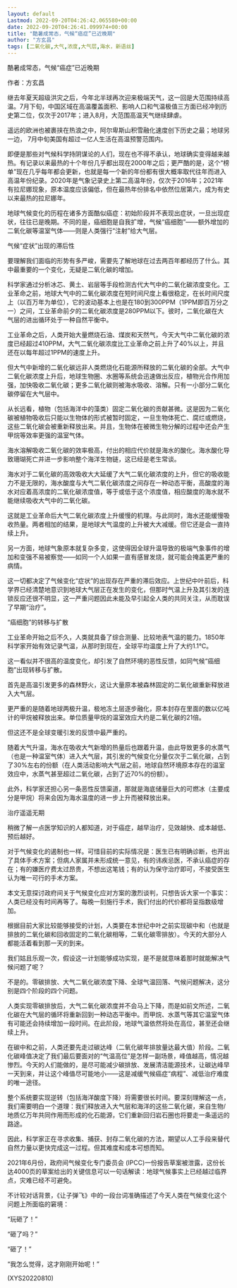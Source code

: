 ```yaml
---
layout: default
Lastmod: 2022-09-20T04:26:42.065580+00:00
date: 2022-09-20T04:26:41.099974+00:00
title: "酷暑成常态，气候“癌症”已近晚期"
author: "方玄昌"
tags: [二氧化碳,大气,浓度,大气层,海水，新语丝]
---
```


酷暑成常态，气候“癌症”已近晚期

作者：方玄昌

继去年夏天超级洪灾之后，今年北半球再次迎来极端天气，这一回是大范围持续高温。7月下旬，中国区域在高温覆盖面积、影响人口和气温极值三方面已经冲到历史第二位，仅次于2017年；进入8月，大范围高温天气继续肆虐。

遥远的欧洲也被裹挟在热浪之中，阿尔卑斯山积雪融化速度创下历史之最；地球另一边， 7月中旬美国有超过一亿人生活在高温预警范围内。

即便是那些对气候科学持阴谋论的人们，现在也不得不承认，地球确实变得越来越热。有记录以来最热的十个年份几乎都出现在2000年之后；更严酷的是，这个“榜单”现在几乎每年都会更新，也就是每一个新的年份都有很大概率取代往年而进入高温年份纪录。2020年是气象记录史上第二高温年份，仅次于2016年；2021年有拉尼娜现象，原本温度应该偏低，但在最热年份排名中依然位居第六，成为有史以来最热的拉尼娜年。

地球气候变化的历程在诸多方面酷似癌症：初始阶段并不表现出症状，一旦出现症状，往往已是晚期。不同的是，癌细胞是自我扩增，气候“癌细胞”——额外增加的二氧化碳等温室气体——则是人类强行“注射”给大气层。

气候“症状”出现的滞后性

要理解我们面临的形势有多严峻，需要先了解地球在过去两百年都经历了什么。其中最重要的一个变化，无疑是二氧化碳的增加。

科学家通过分析冰芯、黄土、岩层等手段检测古代大气中的二氧化碳浓度变化。工业革命之前，地球大气中的二氧化碳浓度在短时间尺度上看很稳定，在长时间尺度上（以百万年为单位），它的波动基本上也是在180到300PPM（1PPM即百万分之一）之间，工业革命前夕的二氧化碳浓度是280PPM以下。彼时，二氧化碳在大气层的进出循环处于一种自然平衡中。

工业革命之后，人类开始大量燃烧石油、煤炭和天然气，今天大气中二氧化碳的浓度已经超过410PPM，大气二氧化碳浓度比工业革命之前上升了40%以上，并且还在以每年超过1PPM的速度上升。

但大气中新增的二氧化碳远非人类燃烧化石能源所释放的二氧化碳的全部。大气中二氧化碳浓度上升后，地球生物圈、水圈等系统会迅速做出反应，植物光合作用加强，加快吸收二氧化碳；更多二氧化碳则被海水吸收、溶解。只有一小部分二氧化碳停留在大气层中。

从长远看，植物（包括海洋中的藻类）固定二氧化碳的贡献甚微。这是因为二氧化碳被植物吸收后只能以生物体的形式被暂时固定，一旦生物体死亡、腐烂或燃烧，这些二氧化碳会被重新释放出来。并且，生物体在被微生物分解的过程中还会产生甲烷等效率更强的温室气体。

海水溶解吸收二氧化碳的效率极高，付出的相应代价就是海水的酸化。海水酸化导致珊瑚死亡并进一步影响整个海洋生物链，这已经是老生常谈。

海水对于二氧化碳的高效吸收大大延缓了大气二氧化碳浓度的上升，但它的吸收能力不是无限的，海水酸度与大气二氧化碳浓度之间存在一种动态平衡，高酸度的海水对应着高浓度的二氧化碳浓度值，等于或低于这个浓度值，相应酸度的海水就不能继续吸收大气中的二氧化碳。

这就是工业革命后大气二氧化碳浓度上升缓慢的机理。与此同时，海水还能缓慢吸收热量。两者相加的结果，是地球大气温度的上升被大大减缓。但它还是会一直持续上升。

另一方面，地球气象原本就复杂多变，这使得因全球升温导致的极端气象事件的增加和变强不易被察觉——如同一个人如果一直有感冒发烧，就可能会掩盖更严重的病情。

这一切都决定了气候变化“症状”的出现存在严重的滞后效应。上世纪中叶前后，科学界已经清楚地意识到地球大气层正在发生的变化，但那时气温上升及其引发的连锁反应还很不明显，这一严重问题因此未能及早引起全人类的共同关注，从而耽误了早期“治疗”。

“癌细胞”的转移与扩散

工业革命开始之后不久，人类就具备了综合测量、比较地表气温的能力。1850年科学家开始有效记录气温，从那时到现在，全球平均温度上升了大约1.1℃。

这一看似并不很高的温度变化，却引发了自然环境的恶性反馈，如同气候“癌细胞”出现转移与扩散。

首先是高温引发更多的森林野火，这让大量原本被森林固定的二氧化碳重新释放进入大气层。

更严重的是随着地球两极升温，极地冻土层逐步融化，原本封存在里面的数以亿吨计的甲烷被释放出来。单位质量甲烷的温室效应大约是二氧化碳的21倍。

但这还不是全球变暖引发的反馈中最严重的。

随着大气升温，海水在吸收大气新增的热量后也跟着升温，由此导致更多的水蒸气（也是一种温室气体）进入大气层，其引发的气候变化分量仅次于二氧化碳，占到了30%左右的份额（在人类活动影响大气层之前，地球自然环境原本存在的温室效应中，水蒸气甚至超过二氧化碳，占到了近70%的份额）。

此外，科学家还担心另一条恶性反馈渠道，那就是海底储量巨大的可燃冰（主要成分是甲烷）将来会因为海水温度的进一步上升而被释放出来。

治疗遥遥无期

稍微了解一点医学知识的人都知道，对于癌症，越早治疗，见效越快、成本越低、预后越好。

对于气候变化的遏制也一样。可惜目前的实际情况是：医生已有明确诊断，也开出了具体手术方案；但病人家属并未形成统一意见，有的讳疾忌医，不承认癌症的存在；有的嫌医疗费太过昂贵，不想出这笔钱；有的认为保守治疗即可，不接受医生认为唯一可行的手术方案。

本文无意探讨政府间关于气候变化应对方案的激烈谈判，只想告诉大家一个事实：人类已经没有时间再等了。每晚一刻施行手术，我们付出的代价都将呈指数级增加。

根据目前大家比较能够接受的计划，人类要在本世纪中叶之前实现碳中和（也就是排放的二氧化碳和回收固定的二氧化碳相等，二氧化碳零排放）。今天的大部分人都能活着看到那一天的到来。

我们姑且乐观一次，假设这一计划能够成功实现，是不是就意味着那时就能解决气候问题了呢？

不是的。零碳排放、大气二氧化碳浓度下降、全球气温回落、气候问题解决，这分别是四个阶段的四个问题。

人类实现零碳排放后，大气二氧化碳浓度并不会马上下降，而是如前文所述，二氧化碳在大气层的循环将重新回到一种动态平衡中。而甲烷、水蒸气等其它温室气体有可能还会持续增加一段时间。在此阶段，地球气温依然将处在高位，甚至还会继续上升。

在碳中和之前，人类还要先走过碳达峰（二氧化碳年排放量达最大值）阶段。二氧化碳峰值决定了我们最后要面对的“气温高位”是怎样一副场景，峰值越高，情况越惨烈。今天的人们能做的，是尽可能减少碳排放、发展清洁能源技术，让碳达峰早一天到来，并让这个峰值尽可能地小——这是减缓气候癌症“病程”、减低治疗难度的唯一途径。

整个系统要实现逆转（包括海洋酸度下降）将需要很长时间。要深刻理解这一点，我们需要明白一个道理：我们释放进入大气层和海洋的这些二氧化碳，来自生物/地质亿万年共同作用而形成的化石能源，它们重新回归岩石圈也将要走一条遥远的路途。

因此，科学家正在寻求收集、捕获、封存二氧化碳的方法，期望以人工手段来替代自然力量以更快完成这一过程。但其难度和成本可想而知。

2021年6月份，政府间气候变化专门委员会 (IPCC)一份报告草案被泄露，这份长达4000页的草案给出的关键信息可以一句话解读：地球气候事实上已经越过临界点，灾难已经不可避免。

不计较对话背景，《让子弹飞》中的一段台词准确描述了今天人类在气候变化这个问题上所面临的窘境：

“玩砸了！”

“砸了吗？”

“砸了！”

“我怎么觉得，这才刚刚开始呢！”

(XYS20220810)

